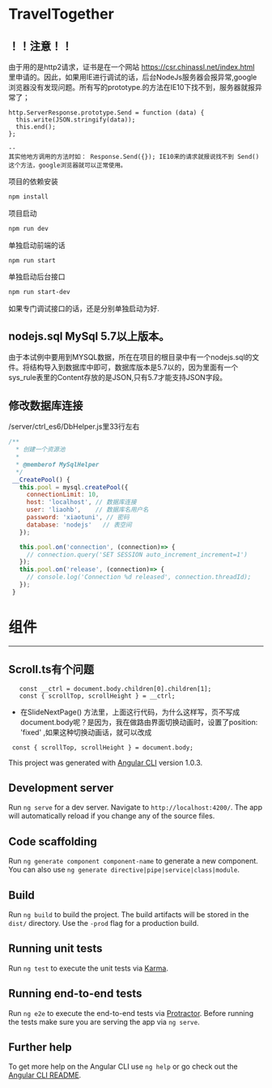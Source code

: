 # TravelTogether

## ！！注意！！
由于用的是http2请求，证书是在一个网站 https://csr.chinassl.net/index.html 里申请的。因此，如果用IE进行调试的话，后台NodeJs服务器会报异常,google浏览器没有发现问题。所有写的prototype.的方法在IE10下找不到，服务器就报异常了；
``` code
http.ServerResponse.prototype.Send = function (data) {
  this.write(JSON.stringify(data));
  this.end();
};

--
其实他地方调用的方法时如： Response.Send({}); IE10来的请求就报说找不到 Send()这个方法，google浏览器就可以正常使用。
```

项目的依赖安装
```bash
npm install
```
项目启动
```bash
npm run dev
```
单独启动前端的话
```
npm run start
```
单独启动后台接口
```bash
npm run start-dev
```

如果专门调试接口的话，还是分别单独启动为好.

## nodejs.sql MySql 5.7以上版本。
由于本试例中要用到MYSQL数据，所在在项目的根目录中有一个nodejs.sql的文件。将结构导入到数据库中即可，数据库版本是5.7以的，因为里面有一个sys_rule表里的Content存放的是JSON,只有5.7才能支持JSON字段。
 
 ## 修改数据库连接
 /server/ctrl_es6/DbHelper.js里33行左右
 ```javascript
 /**
   * 创建一个资源池
   * 
   * @memberof MySqlHelper
   */
  __CreatePool() {
    this.pool = mysql.createPool({
      connectionLimit: 10,
      host: 'localhost', // 数据库连接
      user: 'liaohb',    // 数据库名用户名
      password: 'xiaotuni', // 密码
      database: 'nodejs'   // 表空间
    });

    this.pool.on('connection', (connection)=> {
      // connection.query('SET SESSION auto_increment_increment=1')
    });
    this.pool.on('release', (connection)=> {
      // console.log('Connection %d released', connection.threadId);
    });
  }

 ```
 
 # 组件
 ------
 ## Scroll.ts有个问题
 
 ```
    const __ctrl = document.body.children[0].children[1];
    const { scrollTop, scrollHeight } = __ctrl;
 ```
- 在SlideNextPage() 方法里，上面这行代码，为什么这样写，页不写成 document.body呢？是因为，我在做路由界面切换动画时，设置了position: 'fixed' ,如果这种切换动画话，就可以改成 
```
 const { scrollTop, scrollHeight } = document.body;
```


This project was generated with [Angular CLI](https://github.com/angular/angular-cli) version 1.0.3.

## Development server

Run `ng serve` for a dev server. Navigate to `http://localhost:4200/`. The app will automatically reload if you change any of the source files.

## Code scaffolding

Run `ng generate component component-name` to generate a new component. You can also use `ng generate directive|pipe|service|class|module`.

## Build

Run `ng build` to build the project. The build artifacts will be stored in the `dist/` directory. Use the `-prod` flag for a production build.

## Running unit tests

Run `ng test` to execute the unit tests via [Karma](https://karma-runner.github.io).

## Running end-to-end tests

Run `ng e2e` to execute the end-to-end tests via [Protractor](http://www.protractortest.org/).
Before running the tests make sure you are serving the app via `ng serve`.

## Further help

To get more help on the Angular CLI use `ng help` or go check out the [Angular CLI README](https://github.com/angular/angular-cli/blob/master/README.md).
